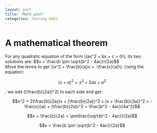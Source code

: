 ```yaml
---
layout: post
title: "Math post"
categories: testing math
---
```

# A mathematical theorem
<div class="theorem">
For any quadratic equation of the form \(ax^2 + bx + c = 0\), its two solutions are:
$$x = \frac{b \pm \sqrt{b^2 - 4ac}}{2a}$$
</div>
<div class="proof">
Move the terms to get \(x^2 + \frac{b}{a}x = -\frac{c}{a}\). Using the equation:

$$(x + a)^2 = x^2 + 2ax + a^2$$

, we add \((\frac{b}{2a})^2\) to each side and get:

$$x^2 + 2(\frac{b}{2a})x + (\frac{b}{2a})^2  = (x + \frac{b}{2a})^2
 = -\frac{c}{a} + (\frac{b}{2a})^2
 = \frac{b^2 - 4ac}{4a^2}$$

$$x + \frac{b}{2a}  = \pm\frac{\sqrt{b^2 - 4ac}}{2a}$$

$$x = \frac{b \pm \sqrt{b^2 - 4ac}}{2a}$$
</div>
